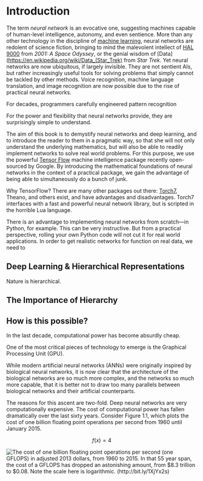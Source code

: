 # Introduction

The term _neural network_ is an evocative one, suggesting machines capable of
human-level intelligence, autonomy, and even sentience. More than any other
technology in the discipline of [machine
learning](https://en.wikipedia.org/wiki/Machine_learning), neural networks are
redolent of science fiction, bringing to mind the malevolent intellect of [HAL
9000](https://en.wikipedia.org/wiki/HAL_9000) from _2001: A Space Odyssey_, or
the genial wisdom of [Data](https://en.wikipedia.org/wiki/Data_(Star_Trek) from
_Star Trek_. Yet neural networks are now ubiquitous, if largely invisible. They
are not sentient AIs, but rather increasingly useful tools for solving
problems that simply cannot be tackled by other methods. Voice recognition,
machine language translation, and image recognition are now possible due to the
rise of practical neural networks. 

For decades, programmers carefully engineered pattern recognition

For the power and flexibility that neural networks provide, they are
surprisingly simple to understand. 

The aim of this book is to demystify neural networks and deep learning, and to
introduce the reader to them in a pragmatic way, so that she will not only
understand the underlying mathematics, but will also be able to readily
implement networks to solve real world problems. For this purpose, we use the
powerful [Tensor Flow](http://www.tensorflow.org/) machine intelligence package
recently open-sourced by Google. By introducing the mathematical foundations of
neural networks in the context of a practical package, we gain the advantage of
being able to simultaneously do a bunch of junk.

Why TensorFlow? There are many other packages out there:
[Torch7](http://torch.ch), Theano, and others exist, and have advantages and
disadvantages. Torch7 interfaces with a fast and powerful neural network
library, but is scripted in the horrible Lua language.

There is an advantage to implementing neural networks from scratch—in Python, 
for example. This can be very instructive. But from a practical perspective, 
rolling your own Python code will not cut it for real world applications. In
order to get realistic networks for function on real data, we need to   

## Deep Learning & Hierarchical Representations

Nature is hierarchical.

## The Importance of Hierarchy

## How is this possible?

In the last decade, computational power has become absurdly cheap.


One of the most critical pieces of technology to emerge is the Graphical
Processing Unit (GPU).

While modern artificial neural networks (ANNs) were originally inspired by
biological neural networks, it is now clear that the architecture of the
biological networks are so much more complex, and the networks so much more
capable, that it is better not to draw too many parallels between biological
networks and their artificial counterparts.

The reasons for this ascent are two-fold. Deep neural networks are very
computationally expensive. The cost of computational power has fallen
dramatically over the last sixty years. Consider Figure 1.1, which plots the
cost of one billion floating point operations per second from 1960 until
January 2015.

$$f(x) = 4 \label{first} \tag{Eq. 1}$$

![The cost of one billion floating point operations per second (one GFLOPS) in
adjusted 2013 dollars, from 1960 to 2015. In that 55 year span, the cost of a
GFLOPS has dropped an astonishing amount, from $8.3 trillion to $0.08. Note the
scale here is logarithmic.
(http://bit.ly/1XjYx2s)](https://github.com/lightscalar/neural-net/blob/master/images/gigflops_over_the_years.png)

